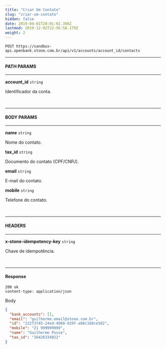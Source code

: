 ```yaml
---
title: "Criar Um Contato"
slug: "criar-um-contato"
hidden: false
date: 2019-04-01T20:01:02.396Z
lastmod: 2019-12-02T22:56:58.179Z
weight: 2
---
```


```http
POST https://sandbox-api.openbank.stone.com.br/api/v1/accounts/account_id/contacts
```

---

#### **PATH PARAMS**

---

**account_id**  `string`

Identificador da conta.

<br>

---

#### **BODY PARAMS**

---

**name**  `string`

Nome do contato.

**tax_id**  `string`

Documento do contato (CPF/CNPJ).

**email**  `string`

E-mail do contato.

**mobile**  `string`

Telefone do contato.

<br>

---

#### **HEADERS**

---

**x-stone-idempotency-key**  `string`

Chave de idempotência.

<br>

---

#### **Response**

```http
200 ok
content-type: application/json
```
Body
```JSON
{
  "bank_accounts": [],
  "email": "guilherme.email@stone.com.br",
  "id": "222f3745-24ed-4968-929f-a88c168ce582",
  "mobile": "21 999999999",
  "name": "Guilherme Posse",
  "tax_id": "16426334022"
}
```
